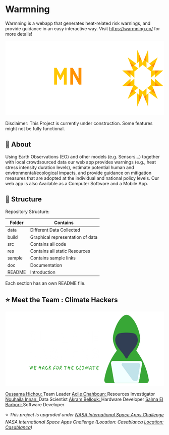 # Warmning
Warmning is a webapp that generates heat-related risk warnings, and provide guidance in an easy interactive way.
Visit https://warmning.co/ for more details!

<p align="center">
  <img width="700" height="235" src="https://github.com/usmhic/Warmning/blob/main/res/img/warmnig_logo/widetrans.png">
</p>

Disclaimer: This Project is currently under construction. Some features might not be fully functional.

## :pushpin: About
Using Earth Observations (EO) and other models (e.g. Sensors...) together with local crowdsourced data our web app provides warnings (e.g., heat stress intensity duration levels), estimate potential human and environmental/ecological impacts, and provide guidance on mitigation measures that are adopted at the individual and national policy levels.
Our web app is also Available as a Computer Software and a Mobile App.

## :pushpin: Structure
Repository Structure:

| Folder        | Contains      |
| ------------- |-------------|
| data       | Different Data Collected |
| build     | Graphical representation of data     |
| src | Contains all code     |
| res  |  Contains all static Resources      |
| sample  |  Contains  sample links     |
| doc |   Documentation    |
| README |  Introduction     |

Each section has an own README file.

## :star: Meet the Team : Climate Hackers
<p align="center">
  <img width="700" height="235" src="https://github.com/usmhic/Warmning/blob/main/res/img/team_logo/widetrans.png">
</p>
<a href="https://github.com/usmhic">Oussama Hichou: </a>Team Leader
<a href="https://www.facebook.com/acile.sh">Acile Chahboun: </a>Resources Investigator
<a href="https://github.com/Innanov">Nouhaila Innan: </a>Data Scientist
<a href="">Akram Bellouk: </a>Hardware Developer
<a href="https://www.linkedin.com/in/salma-el-barbori">Salma El Barbori: </a>Software Developer

:star: _This project is upgraded under <a href="https://www.spaceappschallenge.org/">NASA International Space Apps Challenge</a> NASA International Space Apps Challenge (Location: Casablanca <a href="https://2021.spaceappschallenge.org/locations/casablanca/">Location: Casablanca</a>)_
